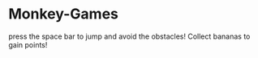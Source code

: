 # Monkey-Games
press the space bar to jump and avoid the obstacles! Collect bananas to gain points!
